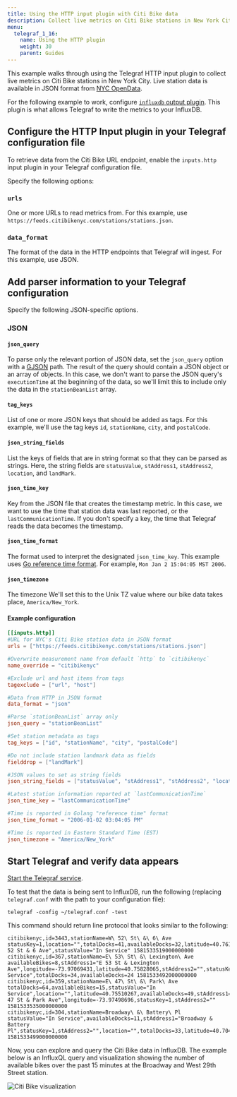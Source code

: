 ```yaml
---
title: Using the HTTP input plugin with Citi Bike data
description: Collect live metrics on Citi Bike stations in New York City with the HTTP input plugin.
menu:
  telegraf_1_16:
    name: Using the HTTP plugin
    weight: 30
    parent: Guides
---
```


This example walks through using the Telegraf HTTP input plugin to collect live metrics on Citi Bike stations in New York City. Live station data is available in JSON format from [NYC OpenData](https://data.cityofnewyork.us/NYC-BigApps/Citi-Bike-Live-Station-Feed-JSON-/p94q-8hxh).

For the following example to work, configure [`influxdb` output plugin](/telegraf/v1.15/plugins/#influxdb). This plugin is what allows Telegraf to write the metrics to your InfluxDB.

## Configure the HTTP Input plugin in your Telegraf configuration file

To retrieve data from the Citi Bike URL endpoint, enable the `inputs.http` input plugin in your Telegraf configuration file.

Specify the following options:

### `urls`
One or more URLs to read metrics from. For this example,  use `https://feeds.citibikenyc.com/stations/stations.json`.

### `data_format`
The format of the data in the HTTP endpoints that Telegraf will ingest. For this example, use JSON.


## Add parser information to your Telegraf configuration

Specify the following JSON-specific options.

### JSON

#### `json_query`
To parse only the relevant portion of JSON data, set the `json_query` option with a [GJSON](https://github.com/tidwall/gjson) path. The result of the query should contain a JSON object or an array of objects.
In this case, we don't want to parse the JSON query's `executionTime` at the beginning of the data, so we'll limit this to include only the data in the `stationBeanList` array.

#### `tag_keys`
List of one or more JSON keys that should be added as tags. For this example, we'll use the tag keys `id`, `stationName`, `city`, and `postalCode`.

#### `json_string_fields`
List the keys of fields that are in string format so that they can be parsed as strings. Here, the string fields are `statusValue`, `stAddress1`, `stAddress2`, `location`, and `landMark`.

#### `json_time_key`
Key from the JSON file that creates the timestamp metric. In this case, we want to use the time that station data was last reported, or the `lastCommunicationTime`. If you don't specify a key, the time that Telegraf reads the data becomes the timestamp.

#### `json_time_format`
The format used to interpret the designated `json_time_key`. This example uses [Go reference time format](https://golang.org/pkg/time/#Time.Format). For example, `Mon Jan 2 15:04:05 MST 2006`.

#### `json_timezone`
The timezone We'll set this to the Unix TZ value where our bike data takes place, `America/New_York`.


#### Example configuration

  ```toml
  [[inputs.http]]
  #URL for NYC's Citi Bike station data in JSON format
  urls = ["https://feeds.citibikenyc.com/stations/stations.json"]

  #Overwrite measurement name from default `http` to `citibikenyc`
  name_override = "citibikenyc"

  #Exclude url and host items from tags
  tagexclude = ["url", "host"]

  #Data from HTTP in JSON format
  data_format = "json"

  #Parse `stationBeanList` array only
  json_query = "stationBeanList"

  #Set station metadata as tags
  tag_keys = ["id", "stationName", "city", "postalCode"]

  #Do not include station landmark data as fields
  fielddrop = ["landMark"]

  #JSON values to set as string fields
  json_string_fields = ["statusValue", "stAddress1", "stAddress2", "location", "landMark"]

  #Latest station information reported at `lastCommunicationTime`
  json_time_key = "lastCommunicationTime"

  #Time is reported in Golang "reference time" format
  json_time_format = "2006-01-02 03:04:05 PM"

  #Time is reported in Eastern Standard Time (EST)
  json_timezone = "America/New_York"
  ```



## Start Telegraf and verify data appears

[Start the Telegraf service](/telegraf/v1.15/introduction/getting-started/#start-telegraf-service).

To test that the data is being sent to InfluxDB, run the following (replacing `telegraf.conf` with the path to your configuration file):

```
telegraf -config ~/telegraf.conf -test
```

This command should return line protocol that looks similar to the following:


```
citibikenyc,id=3443,stationName=W\ 52\ St\ &\ 6\ Ave statusKey=1,location="",totalDocks=41,availableDocks=32,latitude=40.76132983124814,longitude=-73.97982001304626,availableBikes=8,stAddress2="",stAddress1="W 52 St & 6 Ave",statusValue="In Service" 1581533519000000000
citibikenyc,id=367,stationName=E\ 53\ St\ &\ Lexington\ Ave availableBikes=8,stAddress1="E 53 St & Lexington Ave",longitude=-73.97069431,latitude=40.75828065,stAddress2="",statusKey=1,location="",statusValue="In Service",totalDocks=34,availableDocks=24 1581533492000000000
citibikenyc,id=359,stationName=E\ 47\ St\ &\ Park\ Ave totalDocks=64,availableBikes=15,statusValue="In Service",location="",latitude=40.75510267,availableDocks=49,stAddress1="E 47 St & Park Ave",longitude=-73.97498696,statusKey=1,stAddress2="" 1581533535000000000
citibikenyc,id=304,stationName=Broadway\ &\ Battery\ Pl statusValue="In Service",availableDocks=11,stAddress1="Broadway & Battery Pl",statusKey=1,stAddress2="",location="",totalDocks=33,latitude=40.70463334,longitude=-74.01361706,availableBikes=22 1581533499000000000
```

Now, you can explore and query the Citi Bike data in InfluxDB. The example below is an InfluxQL query and visualization showing the number of available bikes over the past 15 minutes at the Broadway and West 29th Street station.

![Citi Bike visualization](/img/telegraf/1-13-citibike_query.png)
